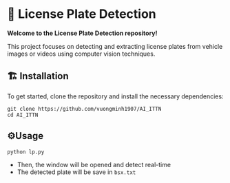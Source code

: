 # 🚗 License Plate Detection
**Welcome to the License Plate Detection repository!**

This project focuses on detecting and extracting license plates from vehicle images or videos using computer vision techniques.

## 🏗️ Installation
To get started, clone the repository and install the necessary dependencies:

```
git clone https://github.com/vuongminh1907/AI_ITTN
cd AI_ITTN
```

## ⚙️Usage
```
python lp.py
```
- Then, the window will be opened and detect real-time 
- The detected plate will be save in `bsx.txt`
